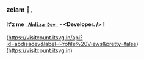 ### zelam 👋, 
#### It'z me [```  Abdiza Dev  ```](https://abdiza.tech) - \<Developer. /> ! <br />
(https://visitcount.itsvg.in/api?id=abdisadev&label=Profile%20Views&pretty=false)(https://visitcount.itsvg.in)
